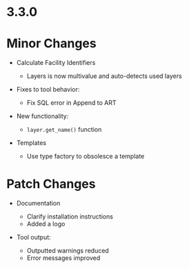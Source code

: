 # 3.3.0

# Minor Changes

* Calculate Facility Identifiers
    * Layers is now multivalue and auto-detects used layers

* Fixes to tool behavior:
    * Fix SQL error in Append to ART

* New functionality:
    * `layer.get_name()` function
    
* Templates
    * Use type factory to obsolesce a template

# Patch Changes

* Documentation
    * Clarify installation instructions
    * Added a logo
    
* Tool output:
    * Outputted warnings reduced
    * Error messages improved